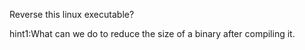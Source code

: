 Reverse this linux executable?

hint1:What can we do to reduce the size of a binary after compiling it.
